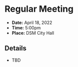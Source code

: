 # Regular Meeting

- **Date:** April 18, 2022
- **Time:** 5:00pm
- **Place:** DSM City Hall

## Details

- TBD
